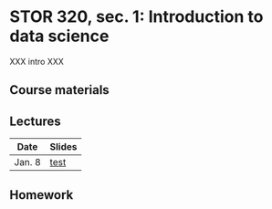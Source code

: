 # STOR 320, sec. 1: Introduction to data science
XXX intro XXX

## Course materials

## Lectures

|Date | Slides |
|------|-------|
|Jan. 8| [test](google.com) |


## Homework
